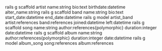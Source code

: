rails g scaffold artist name:string bio:text birthdate:datetime alter_name:string
rails g scaffold band name:string bio:text start_date:datetime end_date:datetime
rails g model artist_band artist:references band:references joined:datetime left:datetime
rails g scaffold song name:string author:references{polymorphic} duration:integer date:datetime
rails g scaffold album name:string author:references{polymorphic} duration:integer date:datetime
rails g model album_song song:references album:references
